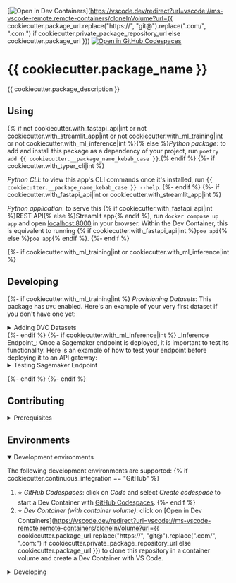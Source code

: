 [![Open in Dev Containers](https://img.shields.io/static/v1?label=Dev%20Containers&message=Open&color=blue&logo=visualstudiocode)](https://vscode.dev/redirect?url=vscode://ms-vscode-remote.remote-containers/cloneInVolume?url={{ cookiecutter.package_url.replace("https://", "git@").replace(".com/", ".com:") if cookiecutter.private_package_repository_url else cookiecutter.package_url }}) [![Open in GitHub Codespaces](https://img.shields.io/static/v1?label=GitHub%20Codespaces&message=Open&color=blue&logo=github)](https://github.com/codespaces/new?hide_repo_select=true&ref=main&repo={{cookiecutter.github_repository_id|int}})


# {{ cookiecutter.package_name }}

{{ cookiecutter.package_description }}

## Using

{% if not cookiecutter.with_fastapi_api|int or not cookiecutter.with_streamlit_app|int or not cookiecutter.with_ml_training|int or not cookiecutter.with_ml_inference|int %}{% else %}_Python package_: to add and install this package as a dependency of your project, run `poetry add {{ cookiecutter.__package_name_kebab_case }}`.{% endif %}
{%- if cookiecutter.with_typer_cli|int %}

_Python CLI_: to view this app's CLI commands once it's installed, run `{{ cookiecutter.__package_name_kebab_case }} --help`.
{%- endif %}
{%- if cookiecutter.with_fastapi_api|int or cookiecutter.with_streamlit_app|int %}

_Python application_: to serve this {% if cookiecutter.with_fastapi_api|int %}REST API{% else %}Streamlit app{% endif %}, run `docker compose up app` and open [localhost:8000](http://localhost:8000) in your browser. Within the Dev Container, this is equivalent to running {% if cookiecutter.with_fastapi_api|int %}`poe api`{% else %}`poe app`{% endif %}.
{%- endif %}

{%- if cookiecutter.with_ml_training|int or cookiecutter.with_ml_inference|int %}
## Developing
{%- if cookiecutter.with_ml_training|int %}
_Provisioning Datasets_: This package has `DVC` enabled. Here's an example of your very first dataset if you don't have one yet: 

<details>
<summary>Adding DVC Datasets</summary>

```python
"""Get the MNIST dataset."""

import boto3
from torchvision import datasets, transforms

region = boto3.Session().region_name

datasets.MNIST.mirrors = [
    f"https://sagemaker-example-files-prod-{region}.s3.amazonaws.com/datasets/image/MNIST/"
]

train_set = datasets.MNIST(
    "../data/",
    download=True,
    transform=transforms.Compose(
        [transforms.ToTensor(), transforms.Normalize((0.1307,), (0.3081,))]
    ),
)
```

then you may run: 

```bash
dvc add data/
dvc push
```

This will make the Dataset available at the following S3 path: `s3://{{cookiecutter.__organization_name_kebab_case}}-sagemaker/datasets/{{cookiecutter.__package_name_kebab_case}}/` that has been specified at repository creation and available to Sagemaker during training. It will also create a `data.dvc` file that you can commit to your repository. 

</details>
{%- endif %}
{%- if cookiecutter.with_ml_inference|int %}
_Inference Endpoint_: Once a Sagemaker endpoint is deployed, it is important to test its functionality. Here is an example of how to test your endpoint before deploying it to an API gateway: 

<details>
<summary>Testing Sagemaker Endpoint</summary>

```python
import json

import boto3
from src.{{cookiecutter.__package_name_snake_case}}.settings import Settings

SETTINGS = Settings()
sagemaker_runtime = boto3.client('sagemaker-runtime')
# This example is for a .png file, but you can change the content type to match your payload
with open('../data/4.png', 'rb') as f:
    payload = f.read()
    try:
        response = sagemaker_runtime.invoke_endpoint(
            EndpointName=SETTINGS.github_sha[:7],
            ContentType='application/octet-stream',  # Change this depending on your payload format
            Accept='application/json',
            Body=payload
        )
    except Exception as e:
        raise(e)
json_body = json.loads(response['Body'].read().decode('utf-8'))
json_body['prediction'][0]
```
</details>

{%- endif %}
{%- endif %}


## Contributing

<details>
<summary>Prerequisites</summary>

<details>
<summary>Set up Git to use SSH</summary>

{% if cookiecutter.continuous_integration == "GitLab" -%}
1. [Generate an SSH key](https://docs.gitlab.com/ee/ssh/README.html#generate-an-ssh-key-pair) and [add the SSH key to your GitLab account](https://docs.gitlab.com/ee/ssh/README.html#add-an-ssh-key-to-your-gitlab-account).
{%- else -%}
1. [Generate an SSH key](https://docs.github.com/en/authentication/connecting-to-github-with-ssh/generating-a-new-ssh-key-and-adding-it-to-the-ssh-agent#generating-a-new-ssh-key) and [add the SSH key to your GitHub account](https://docs.github.com/en/authentication/connecting-to-github-with-ssh/adding-a-new-ssh-key-to-your-github-account).
{%- endif %}
1. Configure SSH to automatically load your SSH keys:
    ```sh
    cat << EOF >> ~/.ssh/config
    Host *
      AddKeysToAgent yes
      IgnoreUnknown UseKeychain
      UseKeychain yes
    EOF
    ```

</details>

<details>
<summary>Install Docker</summary>

1. [Install Docker Desktop](https://www.docker.com/get-started).
    - Enable _Use Docker Compose V2_ in Docker Desktop's preferences window.
    - _Linux only_:
        - Export your user's user id and group id so that [files created in the Dev Container are owned by your user](https://github.com/moby/moby/issues/3206):
            ```sh
            cat << EOF >> ~/.bashrc
            export UID=$(id --user)
            export GID=$(id --group)
            {%- if cookiecutter.private_package_repository_name %}
            export POETRY_AUTH_TOML_PATH="~/.config/pypoetry/auth.toml"
            {%- endif %}
            EOF
            ```
    {%- if cookiecutter.private_package_repository_name %}
    - _Windows only_:
        - Export the location of your private package repository credentials so that Docker Compose can load these as a [build and run time secret](https://docs.docker.com/compose/compose-file/compose-file-v3/#secrets-configuration-reference):
            ```bat
            setx POETRY_AUTH_TOML_PATH %APPDATA%\pypoetry\auth.toml
            ```
    {%- endif %}

</details>

<details>
<summary>Install VS Code or PyCharm</summary>

1. [Install VS Code](https://code.visualstudio.com/) and [VS Code's Dev Containers extension](https://marketplace.visualstudio.com/items?itemName=ms-vscode-remote.remote-containers). Alternatively, install [PyCharm](https://www.jetbrains.com/pycharm/download/).
2. _Optional:_ install a [Nerd Font](https://www.nerdfonts.com/font-downloads) such as [FiraCode Nerd Font](https://github.com/ryanoasis/nerd-fonts/tree/master/patched-fonts/FiraCode) and [configure VS Code](https://github.com/tonsky/FiraCode/wiki/VS-Code-Instructions) or [configure PyCharm](https://github.com/tonsky/FiraCode/wiki/Intellij-products-instructions) to use it.

</details>
{%- if cookiecutter.private_package_repository_name %}

<details>
<summary>Configure Poetry to use the private package repository</summary>

{% if cookiecutter.continuous_integration == "GitLab" -%}
1. [Create a personal access token](https://docs.gitlab.com/ee/user/profile/personal_access_tokens.html#create-a-personal-access-token) with the `api` scope and use it to [add your private package repository credentials to your Poetry's `auth.toml` file](https://python-poetry.org/docs/repositories/#configuring-credentials):
    ```toml
    # Linux:   ~/.config/pypoetry/auth.toml
    # macOS:   ~/Library/Application Support/pypoetry/auth.toml
    # Windows: C:\Users\%USERNAME%\AppData\Roaming\pypoetry\auth.toml
    [http-basic.{{ cookiecutter.private_package_repository_name|slugify }}]
    username = "{personal access token name}"
    password = "{personal access token}"
    ```
{%- else -%}
1. [Add your private package repository credentials to your Poetry's `auth.toml` file](https://python-poetry.org/docs/repositories/#configuring-credentials):
    ```toml
    # Linux:   ~/.config/pypoetry/auth.toml
    # macOS:   ~/Library/Application Support/pypoetry/auth.toml
    # Windows: C:\Users\%USERNAME%\AppData\Roaming\pypoetry\auth.toml
    [http-basic.{{ cookiecutter.private_package_repository_name|slugify }}]
    username = "{username}"
    password = "{password}"
    ```
{%- endif %}

</details>
{%- endif %}

{%- if cookiecutter.with_ml_training|int %}

<details>
<summary>Configure DVC</summary>

1. Login to S3 and create a new bucket for DVC to use. The bucket and key-prefix should be named as such: `s3://{{cookiecutter.__organization_name_kebab_case}}-sagemaker/datasets/{{cookiecutter.__package_name_kebab_case}}/`

</details>

<details>
<summary>Configure Github OIDC Provider.</summary>

1. Boilerplate for further instructions for later.

</details>

<details>
<summary>Configure AWS Role ARN.</summary>

1. Boilerplate for further instructions for later.

</details>

<details>
<summary>Configure W&B Account.</summary>

1. Boilerplate for further instructions for later.

</details>
{%- endif %}


</details>

## Environments

<details open>
<summary>Development environments</summary>

The following development environments are supported:
{% if cookiecutter.continuous_integration == "GitHub" %}
1. ⭐️ _GitHub Codespaces_: click on _Code_ and select _Create codespace_ to start a Dev Container with [GitHub Codespaces](https://github.com/features/codespaces).
{%- endif %}
1. ⭐️ _Dev Container (with container volume)_: click on [Open in Dev Containers](https://vscode.dev/redirect?url=vscode://ms-vscode-remote.remote-containers/cloneInVolume?url={{ cookiecutter.package_url.replace("https://", "git@").replace(".com/", ".com:") if cookiecutter.private_package_repository_url else cookiecutter.package_url }}) to clone this repository in a container volume and create a Dev Container with VS Code.
</details>

<details>
<summary>Developing</summary>
{% if cookiecutter.with_conventional_commits|int %}
- This project follows the [Conventional Commits](https://www.conventionalcommits.org/) standard to automate [Semantic Versioning](https://semver.org/) and [Keep A Changelog](https://keepachangelog.com/) with [Commitizen](https://github.com/commitizen-tools/commitizen).
{%- endif %}
- Run `poe` from within the development environment to print a list of [Poe the Poet](https://github.com/nat-n/poethepoet) tasks available to run on this project.
- Run `poetry add {package}` from within the development environment to install a run time dependency and add it to `pyproject.toml` and `poetry.lock`. Add `--group test` or `--group dev` to install a CI or development dependency, respectively.
- Run `poetry update` from within the development environment to upgrade all dependencies to the latest versions allowed by `pyproject.toml`.
{%- if cookiecutter.with_ml_training|int %}
- Run `poe dockerize-requirements` from within the development environment to add training requirements to a Sagemaker package. 
{%- endif %}
{%- if cookiecutter.with_conventional_commits|int %}
- Run `cz bump` to bump the package's version, update the `CHANGELOG.md`, and create a git tag.
{%- endif %}

</details>
